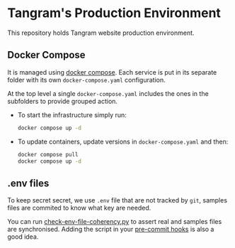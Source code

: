# Tangram's Production Environment

This repository holds Tangram website production environment.

## Docker Compose

It is managed using [docker compose](https://docs.docker.com/compose/). Each service is put in its separate folder with its own `docker-compose.yaml` configuration.

At the top level a single `docker-compose.yaml` includes the ones in the subfolders to provide grouped action.

- To start the infrastructure simply run:
    ```bash
    docker compose up -d
    ```
- To update containers, update versions in `docker-compose.yaml` and then:
    ```bash
    docker compose pull
    docker compose up -d
    ```

## .env files

To keep secret secret, we use `.env` file that are not tracked by `git`, samples files are commited to know what key are needed.

You can run [check-env-file-coherency.py](scripts/check-env-file-coherency.py) to assert real and samples files are synchronised. Adding the script in your [pre-commit hooks](https://git-scm.com/book/en/v2/Customizing-Git-Git-Hooks) is also a good idea.
